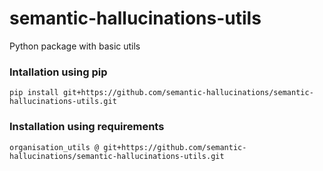 # semantic-hallucinations-utils
Python package with basic utils

### Intallation using pip 
```
pip install git+https://github.com/semantic-hallucinations/semantic-hallucinations-utils.git
```

### Installation using requirements
```
organisation_utils @ git+https://github.com/semantic-hallucinations/semantic-hallucinations-utils.git
```
